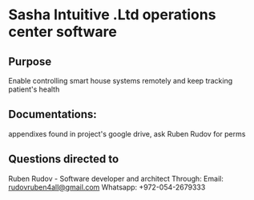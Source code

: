 # Sasha Intuitive .Ltd operations center software

## Purpose 
Enable controlling smart house systems remotely and keep tracking patient's health

## Documentations:
appendixes found in project's google drive, ask Ruben Rudov for perms

## Questions directed to
Ruben Rudov - Software developer and architect
Through:
Email: rudovruben4all@gmail.com 
Whatsapp: +972-054-2679333